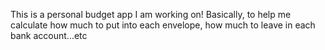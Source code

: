 This is a personal budget app I am working on! Basically, to help me calculate how much to put into each envelope, how much to leave in each bank account...etc
